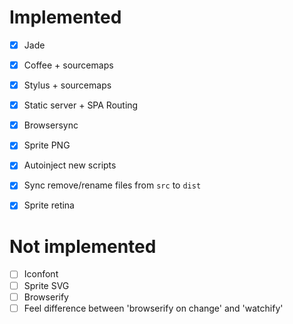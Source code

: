 Implemented
===========
- [x] Jade
- [x] Coffee + sourcemaps
- [x] Stylus + sourcemaps
- [x] Static server + SPA Routing
- [x] Browsersync
- [x] Sprite PNG
- [x] Autoinject new scripts
- [x] Sync remove/rename files from `src` to `dist`
- [x] Sprite retina



Not implemented
===============
- [ ] Iconfont
- [ ] Sprite SVG
- [ ] Browserify
- [ ] Feel difference between 'browserify on change' and 'watchify'
